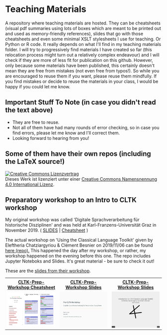 # Teaching Materials
A repository where teaching materials are hosted. 
They can be cheatsheets (visual pdf summaries using lots of boxes which are meant to be printed out and used as memory-friendly references), slides that go with those cheatsheets and even some minimal XSLT stylesheets I use for teaching. Or Python or R code. It really depends on what I'll find in my teaching materials folder. 
I will try to progressively find materials I have created so far (this relocation process might turn out a relatively complex endeavour) and I will check if they are more of less fit for publication on this github. However, only because some materials have been published, this certainly doesn't mean they are free from mistakes (not even free from typos!). So while you are encouraged to reuse them if you want, please reuse them mindfully. If you find mistakes or decide to reuse the materials in your class, I would be happy if you could let me know. 

## Important Stuff To Note (in case you didn't read the text above)
* They are free to reuse. 
* Not all of them have had many rounds of error checking, so in case you find errors, please let me know and I'll correct them.
* Looking forward to hearing from you!


## Some of them have their own repos (including the LaTeX source!)

<a rel="license" href="http://creativecommons.org/licenses/by/4.0/"><img alt="Creative Commons Lizenzvertrag" style="border-width:0" src="https://i.creativecommons.org/l/by/4.0/88x31.png" /></a><br />Dieses Werk ist lizenziert unter einer <a rel="license" href="http://creativecommons.org/licenses/by/4.0/">Creative Commons Namensnennung 4.0 International Lizenz</a>.



## Preparatory workshop to an Intro to CLTK workshop
My original workshop was called 'Digitale Sprachverarbeitung für historische Disziplinen' and was held at Karl-Franzens-Universität Graz in November 2019. 
( [SLIDES](https://github.com/sarahalang/cltk-prep-intro-SLIDES) | [Cheatsheet](https://github.com/sarahalang/cltk-preparatory-intro-to-nlp) )

The actual workshop on 'Using the Classical Language Toolkit' given by Eleftheria Chatziargyriou & Clément Besnier on 2019/11/06 
can be found [here (repo).](https://github.com/clemsciences/cltk-2019-graz) This happened the day after my workshop, or rather, my workshop happened on the evening before this one. The repo includes Jupyter Noteboks and Slides. It's great material - be sure to check it out!

These are the [slides from their workshop](https://github.com/clemsciences/cltk-2019-graz/blob/master/graz_presentation_06112019.pdf).

<table width="100%" margin-left="auto" margin-right="auto">
	<tr>
		<th>
    <a href="https://github.com/sarahalang/cltk-preparatory-intro-to-nlp/">CLTK-Prep-Workshop Cheatsheet</a>
    </th>
		<th>
      <a href="https://github.com/sarahalang/cltk-prep-intro-SLIDES/">CLTK-Prep-Workshop Slides</a>
    </th>
    <th> <a href="https://github.com/clemsciences/cltk-2019-graz/blob/master/graz_presentation_06112019.pdf">CLTK-Prep-Workshop Slides</a>
		</th>
	</tr>
	<tr>
		<td width="33%">
			<a href="https://github.com/sarahalang/cltk-preparatory-intro-to-nlp/">
			<img src="https://github.com/sarahalang/cltk-preparatory-intro-to-nlp/blob/master/preview-cltk-cheatsheet.png" 
			     alt="Preview CLTK-Prep-Workshop Cheatsheet" /></a>
		</td>
		<td width="33%">
			<a href="https://github.com/sarahalang/cltk-prep-intro-SLIDES/">
			<img src="https://github.com/sarahalang/cltk-prep-intro-SLIDES/blob/master/preview-pre-cltk-slides.png" 
			     alt="Preview CLTK-Prep-Workshop Slides" /></a>
		</td>
    		<td width="33%">
          <a href="https://github.com/clemsciences/cltk-2019-graz/">
			<img src="https://github.com/sarahalang/teaching-materials/blob/master/preview-cltk-slides.png" 
				alt="Preview CLTK slides" />
			</a>
		</td>
	</tr>
</table>
